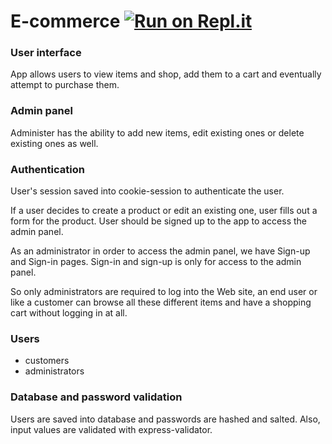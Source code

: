 # E-commerce [![Run on Repl.it](https://repl.it/badge/github/hulyak/e-commerce)](https://repl.it/github/hulyak/e-commerce)

### User interface 

App allows users to view items and shop, add them to a cart and eventually attempt to purchase them.

### Admin panel 

Administer has the ability to add new items, edit existing ones or delete existing ones as well.

### Authentication 

User's session saved into cookie-session to authenticate the user.

If a user decides to create a product or edit an existing one, user fills out a form for the product. User should be signed up to the app to access the admin panel.

As an administrator in order to access the admin panel, we have Sign-up and Sign-in pages. Sign-in and sign-up is only for access
to the admin panel.

So only administrators are required to log into the Web site, an end user or like a customer can browse all these different items and have a shopping cart without logging in at all.

### Users

- customers
- administrators 

### Database and password validation

Users are saved into database and passwords are hashed and salted. Also, input values are validated with express-validator.








